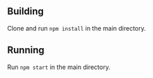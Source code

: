 ## Building
Clone and run `npm install` in the main directory.

## Running
Run `npm start` in the main directory.
